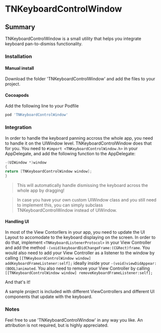 
# TNKeyboardControlWindow

## Summary
TNKeyboardControlWindow is a small utility that helps you integrate keyboard pan-to-dismiss functionality.

### Installation

#### Manual install
Download the folder 'TNKeyboardControlWindow' and add the files to your project.

#### Cocoapods
Add the following line to your Podfile
```ruby
pod 'TNKeyboardControlWindow'
```

### Integration
In order to handle the keyboard panning accross the whole app, you need to handle it on the UIWindow level.
TNKeyboardControlWindow does that for you.
You need to `#import <TNKeyboardControlWindow.h>` in your AppDelegate, and add the following function to the AppDelegate:
```objective-c
-(UIWindow *)window
{
return [TNKeyboardControlWindow window];
}
```
> This will automatically handle dismissing the keyboard across the whole app by dragging!

> In case you have your own custom UIWindow class and you still need to implement this, you can simply subclass TNKeyboardControlWindow instead of UIWindow.

#### Handling UI
In most of the View Contorllers in your app, you need to update the UI Layout to accomodate to the keyboard displaying on the screen.
In order to do that, implement `<TNKeyboardListenerProtocol>` in your View Controller and add the method `-(void)keyboardDidChangeFrame:(CGRect)frame`.
You would also need to add your View Controller as a listener to the window by calling `[[TNKeyboardControlWindow window] addKeyboardFrameListener:self];` ideally inside your `-(void)viewDidAppear:(BOOL)animated`.
You also need to remove your View Controller by calling `[[TNKeyboardControlWindow window] removeKeyboardFrameListener:self];`

And that's it!

A sample project is included with different ViewControllers and different UI components that update with the keyboard.

### Notes

Feel free to use 'TNKeyboardControlWindow' in any way you like. An attribution is not required, but is highly appreciated.
